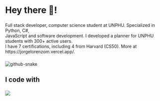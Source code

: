 <h1 align="left">Hey there 👋!</h1>

###

<p align="left">Full stack developer, computer science student at UNPHU. Specialized in Python, C#,<br>JavaScript and software development. I developed a planner for UNPHU students with 300+ active users.<br>I have 7 certifications, including 4 from Harvard (CS50). More at https://jorgelorenzom.vercel.app/.</p>

###

<picture>
  <source media="(prefers-color-scheme: dark)" srcset="https://raw.githubusercontent.com/JorgelRight34/JorgelRight34/output/github-snake-dark.svg" />
  <source media="(prefers-color-scheme: light)" srcset="https://raw.githubusercontent.com/JorgelRight34/JorgelRight34/output/github-snake.svg" />
  <img alt="github-snake" src="https://raw.githubusercontent.com/tobiasmeyhoefer/tobiasmeyhoefer/output/github-snake.svg" />
</picture>

###

<h2 align="left">I code with</h2>

###

<div align="left">
 <img src="https://skillicons.dev/icons?i=python,cs,javascript,java,django,net,flask,react,express,nodejs" />
</div>

###
